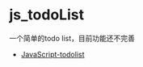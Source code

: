 # js_todoList

一个简单的todo list，目前功能还不完善

- [JavaScript-todolist](https://gxyz.github.io/js_todoList/javascript_todolist/)

